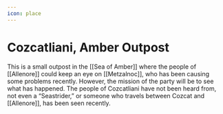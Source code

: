 ```yaml
---
icon: place
---
```

# Cozcatliani, Amber Outpost
This is a small outpost in the [[Sea of Amber]] where the people of [[Allenore]] could keep an eye on [[Metzalnoc]], who has been causing some problems recently. However, the mission of the party will be to see what has happened. The people of Cozcatliani have not been heard from, not even a “Seastrider,” or someone who travels between Cozcat and [[Allenore]], has been seen recently. 
